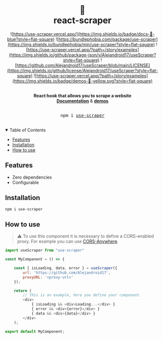 <div align="center">
    <h1>
        📜
        <br />
        react-scraper
        <br />
    </h1>
</div>

<div align="center">

![https://use-scraper.vercel.app/](https://img.shields.io/badge/docs-📖-blue?style=flat-square)
![https://bundlephobia.com/package/use-scraper](https://img.shields.io/bundlephobia/min/use-scraper?style=flat-square)
![https://use-scraper.vercel.app/?path=/story/examples](https://img.shields.io/github/package-json/v/Alejandroid17/useScraper?style=flat-square)
![https://github.com/Alejandroid17/useScraper/blob/main/LICENSE](https://img.shields.io/github/license/Alejandroid17/useScraper?style=flat-square)
![https://use-scraper.vercel.app/?path=/story/examples](https://img.shields.io/badge/demos-🚀-yellow.svg?style=flat-square)

<br />
</div>

<div align="center"> 
<strong>React hook that allows you to scrape a website</strong>
<br />
<a href="https://use-scraper.vercel.app/)"><strong>Documentation</strong></a> & <a href="https://use-scraper.vercel.app/?path=/story/examples"><strong>demos</strong></a>
</div>

<div align="center"> 
<br />
<pre>npm i <a href="https://www.npmjs.com/package/use-scraper">use-scraper</a></pre>
<br />
</div>

<!-- TABLE OF CONTENTS -->

<details open>
    <summary>Table of Contents</summary>
    <ul>
        <li><a href="#features">Features</a></li>
        <li><a href="#installation">Installation</a></li>
        <li><a href="#how-to-use">How to use</a></li>
  </ul>
</details>


## Features

- Zero dependencies
- Configurable

## Installation

```bash
npm i use-scraper
```

## How to use

> :warning: To use this component it is necessary to define a CORS-enabled proxy. For example you can use [CORS-Anywhere](https://github.com/Rob--W/cors-anywhere).


```javascript
import useScraper from "use-scraper"

const MyComponent = () => {

    const { isLoading, data, error } = useScraper({
        url: 'https://github.com/Alejandroid17',
        proxyURL: '<proxy-url>'
    });

    return (
        // This is an example, here you define your component.
        <div>
            { isLoading && <div>Loading...</div> }
            { error && <div>{error}</div> }
            { data && <div>{data}</div> }
        </div>
    );

export default MyComponent;
```